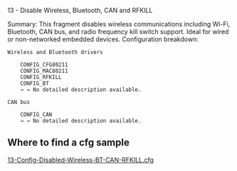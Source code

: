 13 - Disable Wireless, Bluetooth, CAN and RFKILL

Summary: This fragment disables wireless communications including Wi-Fi, Bluetooth, CAN bus, and radio frequency kill switch support. Ideal for wired or non-networked embedded devices.
Configuration breakdown:

    Wireless and Bluetooth drivers

        CONFIG_CFG80211
        CONFIG_MAC80211
        CONFIG_RFKILL
        CONFIG_BT
        → → No detailed description available.

    CAN bus

        CONFIG_CAN
        → → No detailed description available.


## Where to find a cfg sample


[13-Config-Disabled-Wireless-BT-CAN-RFKILL.cfg](../../beagle-board/6.6.32/packaging/13-Config-Disabled-Wireless-BT-CAN-RFKILL.cfg)